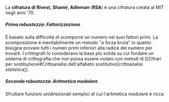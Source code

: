 La **cifratura di Rivest, Shamir, Adleman** (**RSA**) è una cifratura creata al MIT negli anni '70.

##### Prima robustezza: Fattorizzazione
È basato sulla difficoltà di scomporre un numero nei suoi fattori primi.
La scomposizione è inevitabilmente un metodo "a forza bruta" in quanto bisogna provare tutti i numeri primi inferiori alla radice del numero per trovarli.
I crittografi lo considerano la base più solida su cui fondare un sistema di crittografia che non possa essere violato con metodi di [[Cifrari per sostituzione#Crittoanalisi dell'alfabeto sostitutivo|crittoanalisi statistica]].

##### Seconda robustezza: Aritmetica modulare
Sfruttare funzioni unidirezionali semplici di cui l'aritmetica modulare è ricca